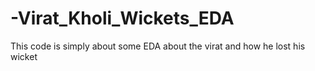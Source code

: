# -Virat_Kholi_Wickets_EDA
This code is simply about some EDA about the virat and how he lost his wicket
